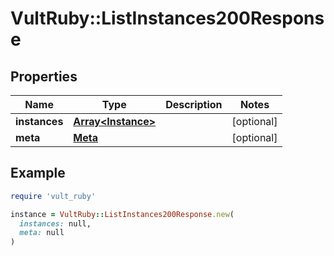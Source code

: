 # VultRuby::ListInstances200Response

## Properties

| Name | Type | Description | Notes |
| ---- | ---- | ----------- | ----- |
| **instances** | [**Array&lt;Instance&gt;**](Instance.md) |  | [optional] |
| **meta** | [**Meta**](Meta.md) |  | [optional] |

## Example

```ruby
require 'vult_ruby'

instance = VultRuby::ListInstances200Response.new(
  instances: null,
  meta: null
)
```

